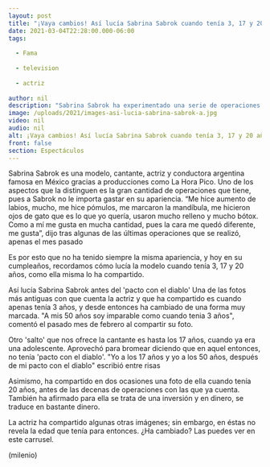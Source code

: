 ```yaml
---
layout: post
title: "¡Vaya cambios! Así lucía Sabrina Sabrok cuando tenía 3, 17 y 20 años"
date: 2021-03-04T22:28:00.000-06:00
tags:
  
  - Fama
  
  - television
  
  - actriz
  
author: nil
description: "Sabrina Sabrok ha experimentado una serie de operaciones estéticas, razón por la que ha cambiado a propósito a lo largo del tiempo. "
image: /uploads/2021/images-asi-lucia-sabrina-sabrok-a.jpg
video: nil
audio: nil
alt: ¡Vaya cambios! Así lucía Sabrina Sabrok cuando tenía 3, 17 y 20 años
front: false
section: Espectáculos
---
```


Sabrina Sabrok es una modelo, cantante, actriz y conductora argentina famosa en México gracias a producciones como La Hora Pico. Uno de los aspectos que la distinguen es la gran cantidad de operaciones que tiene, pues a Sabrok no le importa gastar en su apariencia. “Me hice aumento de labios, mucho, me hice pómulos, me marcaron la mandíbula, me hicieron ojos de gato que es lo que yo quería, usaron mucho relleno y mucho bótox. Como a mí me gusta en mucha cantidad, pues la cara me quedó diferente, me gusta”, dijo tras algunas de las últimas operaciones que se realizó, apenas el mes pasado 

Es por esto que no ha tenido siempre la misma apariencia, y hoy en su cumpleaños, recordamos cómo lucía la modelo cuando tenía 3, 17 y 20 años, como ella misma lo ha compartido. 

Así lucía Sabrina Sabrok antes del 'pacto con el diablo' Una de las fotos más antiguas con que cuenta la actriz y que ha compartido es cuando apenas tenía 3 años, y desde entonces ha cambiado de una forma muy marcada. "A mis 50 años soy imparable como cuando tenia 3 años", comentó el pasado mes de febrero al compartir su foto. 

Otro 'salto' que nos ofrece la cantante es hasta los 17 años, cuando ya era una adolescente. Aprovechó para bromear diciendo que en aquel entonces, no tenía 'pacto con el diablo'. "Yo a los 17 años y yo a los 50 años, después de mi pacto con el diablo" escribió entre risas 

Asimismo, ha compartido en dos ocasiones una foto de ella cuando tenía 20 años, antes de las decenas de operaciones con las que ya cuenta. También ha afirmado para ella se trata de una inversión y en dinero, se traduce en bastante dinero. 

La actriz ha compartido algunas otras imágenes; sin embargo, en éstas no revela la edad que tenía para entonces. ¿Ha cambiado? Las puedes ver en este carrusel. 

(milenio)